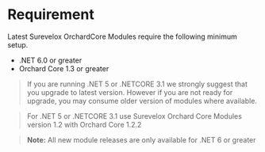 # Requirement

Latest Surevelox OrchardCore Modules require the following minimum setup.

- .NET 6.0 or greater 
- Orchard Core 1.3 or greater

> If you are running .NET 5 or .NETCORE 3.1 we strongly suggest that you upgrade to latest version. However if you are not ready for upgrade, you may consume older version of modules where available. 

> For .NET 5 or .NETCORE 3.1 use Surevelox Orchard Core Modules version 1.2 with Orchard Core 1.2.2

> **Note:** All new module releases are only available for .NET 6 or greater

